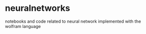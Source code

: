 # neuralnetworks
notebooks and code related to neural network implemented with the wolfram language
